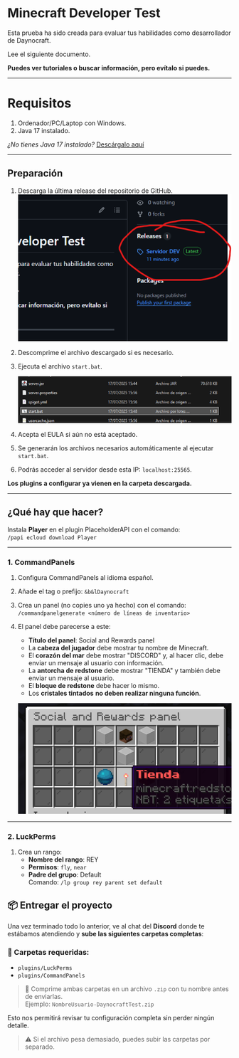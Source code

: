 # Minecraft Developer Test

Esta prueba ha sido creada para evaluar tus habilidades como desarrollador de Daynocraft.

Lee el siguiente documento.

**Puedes ver tutoriales o buscar información, pero evítalo si puedes.**

---

# Requisitos

1. Ordenador/PC/Laptop con Windows.
2. Java 17 instalado.

_¿No tienes Java 17 instalado?_ [Descárgalo aquí](https://www.oracle.com/java/technologies/javase/jdk17-archive-downloads.html)

---

## Preparación

1. Descarga la última release del repositorio de GitHub.  
   ![IMAGEN AQUÍ](https://raw.githubusercontent.com/Planeta110/Mincraft-Developer-Test/main/imgs/release.png)

2. Descomprime el archivo descargado si es necesario.

3. Ejecuta el archivo `start.bat`.

   ![Imagen start.bat](https://raw.githubusercontent.com/Planeta110/Mincraft-Developer-Test/main/imgs/startbat.png)

4. Acepta el EULA si aún no está aceptado.

5. Se generarán los archivos necesarios automáticamente al ejecutar `start.bat`.

6. Podrás acceder al servidor desde esta IP: `localhost:25565`.

**Los plugins a configurar ya vienen en la carpeta descargada.**

---

## ¿Qué hay que hacer?

Instala **Player** en el plugin PlaceholderAPI con el comando:  
`/papi ecloud download Player`

---

### 1. CommandPanels

1. Configura CommandPanels al idioma español.
2. Añade el tag o prefijo: `&b&lDaynocraft`
3. Crea un panel (no copies uno ya hecho) con el comando:  
   `/commandpanelgenerate <número de líneas de inventario>`
4. El panel debe parecerse a este:

   - **Título del panel**: Social and Rewards panel
   - La **cabeza del jugador** debe mostrar tu nombre de Minecraft.
   - El **corazón del mar** debe mostrar "DISCORD" y, al hacer clic, debe enviar un mensaje al usuario con información.
   - La **antorcha de redstone** debe mostrar "TIENDA" y también debe enviar un mensaje al usuario.
   - El **bloque de redstone** debe hacer lo mismo.
   - Los **cristales tintados** **no deben realizar ninguna función**.

   ![Imagen social](https://raw.githubusercontent.com/Planeta110/Mincraft-Developer-Test/main/imgs/social.png)

---

### 2. LuckPerms

1. Crea un rango:
   - **Nombre del rango**: REY
   - **Permisos**: `fly`, `near`
   - **Padre del grupo**: Default  
     Comando: `/lp group rey parent set default`

## 📦 Entregar el proyecto

Una vez terminado todo lo anterior, ve al chat del **Discord** donde te estábamos atendiendo y **sube las siguientes carpetas completas**:

### 🔧 Carpetas requeridas:

- `plugins/LuckPerms`
- `plugins/CommandPanels`

> 📁 Comprime ambas carpetas en un archivo `.zip` con tu nombre antes de enviarlas.  
> Ejemplo: `NombreUsuario-DaynocraftTest.zip`

Esto nos permitirá revisar tu configuración completa sin perder ningún detalle.

> ⚠️ Si el archivo pesa demasiado, puedes subir las carpetas por separado.
